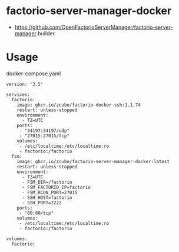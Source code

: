 # factorio-server-manager-docker

* https://github.com/OpenFactorioServerManager/factorio-server-manager builder

# Usage

docker-compose.yaml 
```
version: '3.5'

services:
  factorio:
    image: ghcr.io/zcube/factorio-docker-ssh:1.1.74
    restart: unless-stopped
    environment:
      - TZ=UTC
    ports:
     - "34197:34197/udp"
     - "27015:27015/tcp"
    volumes:
     - /etc/localtime:/etc/localtime:ro
     - factorio:/factorio
  fsm:
    image: ghcr.io/zcube/factorio-server-manager-docker:latest
    restart: unless-stopped
    environment:
      - TZ=UTC
      - FSM_DIR=/factorio
      - FSM_FACTORIO_IP=factorio
      - FSM_RCON_PORT=27015
      - SSH_HOST=factorio
      - SSH_PORT=2222
    ports:
     - "80:80/tcp"
    volumes:
     - /etc/localtime:/etc/localtime:ro
     - factorio:/factorio

volumes:
  factorio:
```